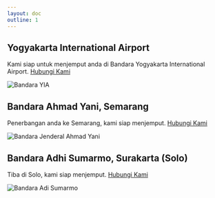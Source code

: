 ```yaml
---
layout: doc
outline: 1
---
```


## Yogyakarta International Airport

Kami siap untuk menjemput anda di Bandara Yogyakarta International Airport. [Hubungi Kami](https://wa.me/6282137339589?text=.id:Jemput%20di%20YIA%20)

![Bandara YIA](/yia1.jpg)

## Bandara Ahmad Yani, Semarang

Penerbangan anda ke Semarang, kami siap menjemput. [Hubungi Kami](https://wa.me/6282137339589?text=.id:Jemput%20di%20AYani%20)


![Bandara Jenderal Ahmad Yani](/ayani1.jpg)

## Bandara Adhi Sumarmo, Surakarta (Solo)

Tiba di Solo, kami siap menjemput. [Hubungi Kami](https://wa.me/6282137339589?text=.id:Jemput%20di%20Adhi%20Sumarmo%20)


![Bandara Adi Sumarmo](/soc1.jpg)
